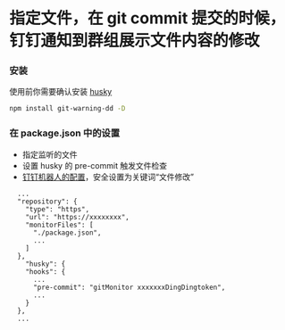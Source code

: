# 指定文件，在 git commit 提交的时候，钉钉通知到群组展示文件内容的修改

### 安装

使用前你需要确认安装 [husky](https://www.npmjs.com/package/husky)

```sh
npm install git-warning-dd -D
```

### 在 package.json 中的设置

- 指定监听的文件
- 设置 husky 的 pre-commit 触发文件检查
- [钉钉机器人的配置](https://developers.dingtalk.com/document/robots/customize-robot-security-settings)，安全设置为关键词“文件修改”

```
  ...
  "repository": {
    "type": "https",
    "url": "https://xxxxxxxx",
    "monitorFiles": [
      "./package.json",
      ...
    ]
  },
    "husky": {
    "hooks": {
      ...
      "pre-commit": "gitMonitor xxxxxxxDingDingtoken",
      ...
    }
  },
  ...
```
